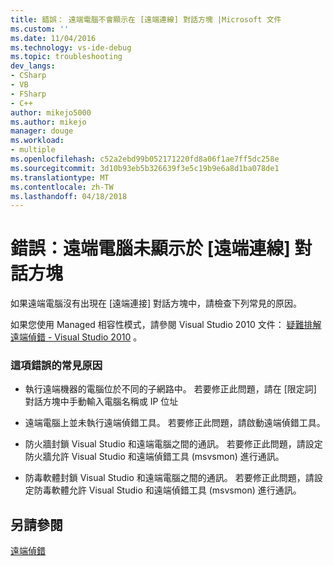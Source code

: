 ```yaml
---
title: 錯誤： 遠端電腦不會顯示在 [遠端連線] 對話方塊 |Microsoft 文件
ms.custom: ''
ms.date: 11/04/2016
ms.technology: vs-ide-debug
ms.topic: troubleshooting
dev_langs:
- CSharp
- VB
- FSharp
- C++
author: mikejo5000
ms.author: mikejo
manager: douge
ms.workload:
- multiple
ms.openlocfilehash: c52a2ebd99b052171220fd8a06f1ae7ff5dc258e
ms.sourcegitcommit: 3d10b93eb5b326639f3e5c19b9e6a8d1ba078de1
ms.translationtype: MT
ms.contentlocale: zh-TW
ms.lasthandoff: 04/18/2018
---
```

# <a name="error-remote-machine-does-not-appear-in-a-remote-connections-dialog"></a>錯誤：遠端電腦未顯示於 [遠端連線] 對話方塊
如果遠端電腦沒有出現在 [遠端連接] 對話方塊中，請檢查下列常見的原因。  
  
 如果您使用 Managed 相容性模式，請參閱 Visual Studio 2010 文件： [疑難排解遠端偵錯 - Visual Studio 2010](https://msdn.microsoft.com/en-us/library/2ys11ead\(v=vs.100\).aspx) 。  
  
### <a name="common-causes-for-this-error"></a>這項錯誤的常見原因  
  
-   執行遠端機器的電腦位於不同的子網路中。 若要修正此問題，請在 [限定詞] 對話方塊中手動輸入電腦名稱或 IP 位址  
  
-   遠端電腦上並未執行遠端偵錯工具。 若要修正此問題，請啟動遠端偵錯工具。  
  
-   防火牆封鎖 Visual Studio 和遠端電腦之間的通訊。 若要修正此問題，請設定防火牆允許 Visual Studio 和遠端偵錯工具 (msvsmon) 進行通訊。  
  
-   防毒軟體封鎖 Visual Studio 和遠端電腦之間的通訊。 若要修正此問題，請設定防毒軟體允許 Visual Studio 和遠端偵錯工具 (msvsmon) 進行通訊。  
  
## <a name="see-also"></a>另請參閱  
 [遠端偵錯](../debugger/remote-debugging.md)